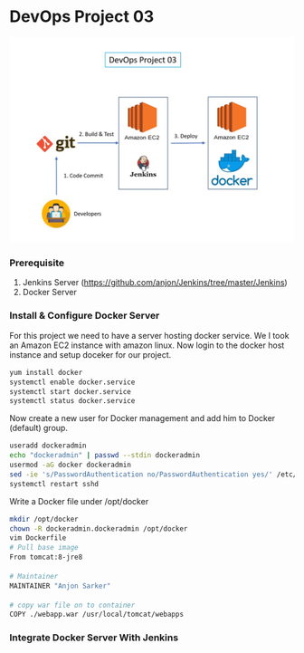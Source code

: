 # DevOps Project 03
![DevOps Project 3](https://github.com/anjon/DevOps-Project/blob/master/devops-project-03.jpg)

### Prerequisite
1. Jenkins Server (https://github.com/anjon/Jenkins/tree/master/Jenkins)
2. Docker Server

### Install & Configure Docker Server 
For this project we need to have a server hosting docker service. We I took an Amazon EC2 instance with amazon linux. Now login to the docker host instance and setup doceker for our project. 
```sh
yum install docker 
systemctl enable docker.service
systemctl start docker.service
systemctl status docker.service
```

Now create a new user for Docker management and add him to Docker (default) group.
```sh
useradd dockeradmin
echo "dockeradmin" | passwd --stdin dockeradmin
usermod -aG docker dockeradmin
sed -ie 's/PasswordAuthentication no/PasswordAuthentication yes/' /etc/ssh/sshd_config
systemctl restart sshd
```

Write a Docker file under /opt/docker
```sh
mkdir /opt/docker
chown -R dockeradmin.dockeradmin /opt/docker
vim Dockerfile
# Pull base image 
From tomcat:8-jre8 

# Maintainer
MAINTAINER "Anjon Sarker" 

# copy war file on to container 
COPY ./webapp.war /usr/local/tomcat/webapps
```

### Integrate Docker Server With Jenkins
